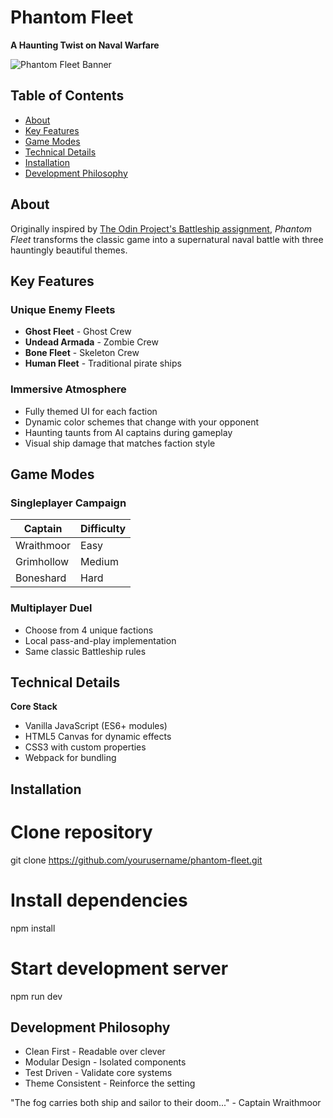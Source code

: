 # Phantom Fleet  
**A Haunting Twist on Naval Warfare**  

![Phantom Fleet Banner](./screenshot.png)  

## Table of Contents
- [About](#about)
- [Key Features](#key-features)
- [Game Modes](#game-modes)
- [Technical Details](#technical-details)
- [Installation](#installation)
- [Development Philosophy](#development-philosophy)

## About
Originally inspired by [The Odin Project's Battleship assignment](https://www.theodinproject.com/lessons/node-path-javascript-battleship), *Phantom Fleet* transforms the classic game into a supernatural naval battle with three hauntingly beautiful themes.

## Key Features

### Unique Enemy Fleets
- **Ghost Fleet** - Ghost Crew 
- **Undead Armada** - Zombie Crew
- **Bone Fleet** - Skeleton Crew 
- **Human Fleet** - Traditional pirate ships 

### Immersive Atmosphere
- Fully themed UI for each faction  
- Dynamic color schemes that change with your opponent  
- Haunting taunts from AI captains during gameplay 
- Visual ship damage that matches faction style  

## Game Modes

### Singleplayer Campaign
| Captain     | Difficulty |
|-------------|------------|
| Wraithmoor  | Easy       | 
| Grimhollow  | Medium     |
| Boneshard   | Hard       |

### Multiplayer Duel
- Choose from 4 unique factions  
- Local pass-and-play implementation  
- Same classic Battleship rules

## Technical Details

**Core Stack**  
- Vanilla JavaScript (ES6+ modules)  
- HTML5 Canvas for dynamic effects  
- CSS3 with custom properties  
- Webpack for bundling 


## Installation

# Clone repository
git clone https://github.com/yourusername/phantom-fleet.git

# Install dependencies
npm install

# Start development server
npm run dev


## Development Philosophy
- Clean First - Readable over clever
- Modular Design - Isolated components
- Test Driven - Validate core systems
- Theme Consistent - Reinforce the setting

"The fog carries both ship and sailor to their doom..." - Captain Wraithmoor